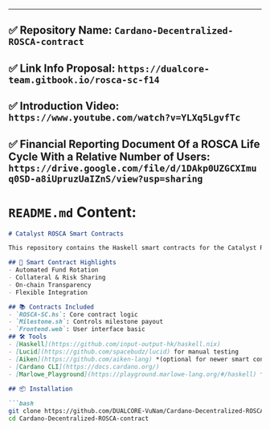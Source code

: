 ---
## ✅ Repository Name: `Cardano-Decentralized-ROSCA-contract`
## ✅ Link Info Proposal: `https://dualcore-team.gitbook.io/rosca-sc-f14`
## ✅ Introduction Video: `https://www.youtube.com/watch?v=YLXq5LgvfTc`
## ✅ Financial Reporting Document Of a ROSCA Life Cycle With a Relative Number of Users: `https://drive.google.com/file/d/1DAkp0UZGCXImuq0SD-a8iUpruzUaIZnS/view?usp=sharing`
# `README.md` Content:
```markdown
# Catalyst ROSCA Smart Contracts

This repository contains the Haskell smart contracts for the Catalyst ROSCA DApp. These contracts provide the power for campaign creation, the main structure of the contract, and the tools used to complete the project.

## 💎 Smart Contract Highlights
- Automated Fund Rotation
- Collateral & Risk Sharing
- On-chain Transparency
- Flexible Integration

## 📚 Contracts Included
- `ROSCA-SC.hs`: Core contract logic
- `Milestone.sh`: Controls milestone payout
- `Frontend.web`: User interface basic
## 🛠️ Tools
- [Haskell](https://github.com/input-output-hk/haskell.nix)
- [Lucid](https://github.com/spacebudz/lucid) for manual testing
- [Aiken](https://github.com/aiken-lang) *(optional for newer smart contract syntax)*
- [Cardano CLI](https://docs.cardano.org/) 
- [Marlowe_Playground](https://playground.marlowe-lang.org/#/haskell) for manual testing
  
## 📦 Installation

```bash
git clone https://github.com/DUALCORE-VuNam/Cardano-Decentralized-ROSCA-contract.git
cd Cardano-Decentralized-ROSCA-contract




